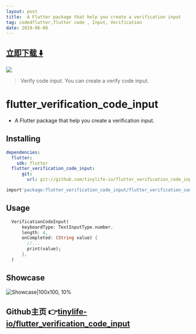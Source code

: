 ```yaml
---
layout: post
title:  A Flutter package that help you create a verification input
tag: code4flutter,flutter code , Input, Verification
date: 2019-06-08
---
```


 


## [立即下载 ️⬇️ ](https://codeload.github.com/tinylife-io/flutter_verification_code_input/zip/master) 


 
![](https://flutterawesome.com/content/images/2019/01/flutter_verification_code_input.jpg)
 
>
> Verify code input. You can create a verify code input.
>

 
# flutter_verification_code_input

- A Flutter package that help you create a verification input.

## Installing

```yaml
dependencies:
  flutter:
    sdk: flutter
  flutter_verification_code_input:
      git:
        url: git://github.com/tinylife-io/flutter_verification_code_input.git
```

```dart
import'package:flutter_verification_code_input/flutter_verification_code_input.dart';
```

## Usage

```dart
  VerificationCodeInput(
      keyboardType: TextInputType.number,
      length: 4,
      onCompleted: (String value) {
        //...
        print(value);
      },
  )
```

## Showcase


![Showcase|100x100, 10%](show_case.gif)



## Github主页 👉[tinylife-io/flutter_verification_code_input](http://github.com/tinylife-io/flutter_verification_code_input)